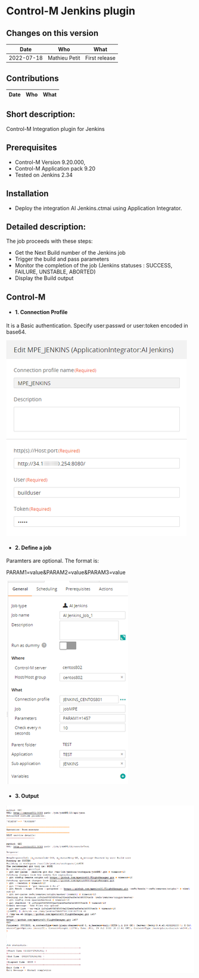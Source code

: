 # Control-M Jenkins plugin
## Changes on this version

| Date | Who | What |
| - | - | - |
| 2022-07-18 | Mathieu Petit | First release |


## Contributions

| Date | Who | What |
| - | - | - |


## Short description:
Control-M Integration plugin for Jenkins

## Prerequisites

- Control-M Version 9.20.000,
- Control-M Application pack 9.20
- Tested on Jenkins 2.34


## Installation

- Deploy the integration AI Jenkins.ctmai using Application Integrator.
 
## Detailed description:

The job proceeds with these steps:
- Get the Next Build number of the Jenkins job
- Trigger the build and pass parameters
- Monitor the completion of the job (Jenkins statuses : SUCCESS, FAILURE, UNSTABLE, ABORTED)
- Display the Build output
 

## Control-M

* #### 1. Connection Profile 

It is a Basic authentication.
Specify user:passwd  or user:token encoded in base64.

![](./images/connprof.png)

* #### 2. Define a job

Paramters are optional. The format is:

PARAM1=value&PARAM2=value&PARAM3=value

![](./images/job.png)

* #### 3. Output

![](./images/output.png)
